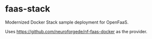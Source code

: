 # faas-stack

Modernized Docker Stack sample deployment for OpenFaaS.

Uses https://github.com/neuroforgede/nf-faas-docker as the provider.